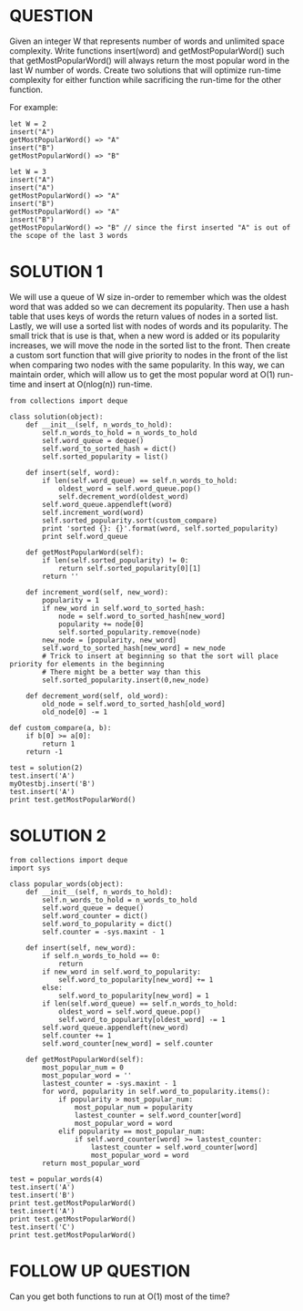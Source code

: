 # QUESTION
Given an integer W that represents number of words and unlimited space complexity.
Write functions insert(word) and getMostPopularWord() such that getMostPopularWord() will always return the most popular word in the last W number of words.
Create two solutions that will optimize run-time complexity for either function while sacrificing the run-time for the other function. 

For example:
```
let W = 2
insert("A")
getMostPopularWord() => "A"
insert("B")
getMostPopularWord() => "B"
```

```
let W = 3
insert("A")
insert("A")
getMostPopularWord() => "A"
insert("B")
getMostPopularWord() => "A"
insert("B")
getMostPopularWord() => "B" // since the first inserted "A" is out of the scope of the last 3 words
```

# SOLUTION 1
We will use a queue of W size in-order to remember which was the oldest word that was added so we can decrement its popularity.
Then use a hash table that uses keys of words the return values of nodes in a sorted list.
Lastly, we will use a sorted list with nodes of words and its popularity.
The small trick that is use is that, when a new word is added or its popularity increases, we will move the node in the sorted list to the front. Then create a custom sort function that will give priority to nodes in the front of the list when comparing two nodes with the same popularity. In this way, we can maintain order, which will allow us to get the most popular word at O(1) run-time and insert at O(nlog(n)) run-time.
  
```
from collections import deque

class solution(object):
    def __init__(self, n_words_to_hold):
        self.n_words_to_hold = n_words_to_hold
        self.word_queue = deque()
        self.word_to_sorted_hash = dict()
        self.sorted_popularity = list()
    
    def insert(self, word):
        if len(self.word_queue) == self.n_words_to_hold:
            oldest_word = self.word_queue.pop()
            self.decrement_word(oldest_word)
        self.word_queue.appendleft(word)
        self.increment_word(word)
        self.sorted_popularity.sort(custom_compare)
        print 'sorted {}: {}'.format(word, self.sorted_popularity)
        print self.word_queue
        
    def getMostPopularWord(self):
        if len(self.sorted_popularity) != 0:
            return self.sorted_popularity[0][1]
        return ''
    
    def increment_word(self, new_word):
        popularity = 1
        if new_word in self.word_to_sorted_hash:
            node = self.word_to_sorted_hash[new_word]
            popularity += node[0]
            self.sorted_popularity.remove(node)
        new_node = [popularity, new_word]
        self.word_to_sorted_hash[new_word] = new_node
        # Trick to insert at beginning so that the sort will place priority for elements in the beginning
        # There might be a better way than this
        self.sorted_popularity.insert(0,new_node)
        
    def decrement_word(self, old_word):
        old_node = self.word_to_sorted_hash[old_word]
        old_node[0] -= 1
    
def custom_compare(a, b):
    if b[0] >= a[0]:
        return 1
    return -1

test = solution(2)
test.insert('A')
myOtestbj.insert('B')
test.insert('A')
print test.getMostPopularWord()
```

# SOLUTION 2
```
from collections import deque
import sys

class popular_words(object):
    def __init__(self, n_words_to_hold):
        self.n_words_to_hold = n_words_to_hold
        self.word_queue = deque()
        self.word_counter = dict()
        self.word_to_popularity = dict()
        self.counter = -sys.maxint - 1
        
    def insert(self, new_word):
        if self.n_words_to_hold == 0:
            return
        if new_word in self.word_to_popularity:
            self.word_to_popularity[new_word] += 1
        else:
            self.word_to_popularity[new_word] = 1
        if len(self.word_queue) == self.n_words_to_hold:
            oldest_word = self.word_queue.pop()
            self.word_to_popularity[oldest_word] -= 1
        self.word_queue.appendleft(new_word)
        self.counter += 1
        self.word_counter[new_word] = self.counter
        
    def getMostPopularWord(self):
        most_popular_num = 0
        most_popular_word = ''
        lastest_counter = -sys.maxint - 1
        for word, popularity in self.word_to_popularity.items():
            if popularity > most_popular_num:
                most_popular_num = popularity
                lastest_counter = self.word_counter[word]
                most_popular_word = word
            elif popularity == most_popular_num:
                if self.word_counter[word] >= lastest_counter:
                    lastest_counter = self.word_counter[word]
                    most_popular_word = word
        return most_popular_word
    
test = popular_words(4)
test.insert('A')
test.insert('B')
print test.getMostPopularWord()
test.insert('A')
print test.getMostPopularWord()
test.insert('C')
print test.getMostPopularWord()
```

# FOLLOW UP QUESTION
Can you get both functions to run at O(1) most of the time?
